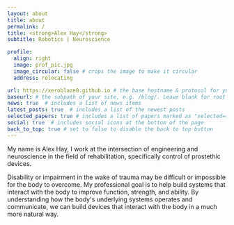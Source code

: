 ```yaml
---
layout: about
title: about
permalink: /
title: <strong>Alex Hay</strong>
subtitle: Robotics | Neuroscience

profile:
  align: right
  image: prof_pic.jpg
  image_circular: false # crops the image to make it circular
  address: relocating

url: https://xeroblaze0.github.io # the base hostname & protocol for your site
baseurl: # the subpath of your site, e.g. /blog/. Leave blank for root
news: true  # includes a list of news items
latest_posts: true  # includes a list of the newest posts
selected_papers: true # includes a list of papers marked as "selected={true}"
social: true  # includes social icons at the bottom of the page
back_to_top: true # set to false to disable the back to top button
---
```


My name is Alex Hay, I work at the intersection of engineering and neuroscience in the field of rehabilitation, specifically control of prostethic devices.


<!-- My name is Alex Hay, in April 2021 I joined the University of Montreal as a research associate in the Department of Neuroscience. We train monkeys to perform specific tasks while we read from an electrode implanted in their brain. Montreal sits at an intersection between neurosceince and AI, progress is a partnership. -->

<!-- I'm currently a masters student of robotics at Northwestern University in Chicago. My passion lies in prosthetics, learning new ways of augmenting human ability, and making new methodologies accessible.

<!-- I received my BS in mechanical engineering in 2014 at Iowa State University. I completed my internship at the Rehabilitation Institute of Chicago (rebuilt as the [Shirley Ryan Ability Lab](https://www.sralab.org/)) then moved on to the start-up world developing computer vision technologies. In 2019, I was accepted into the Masters of Science in Robotics program at Northwestern University. -->

Disability or impairment in the wake of trauma may be difficult or impossible for the body to overcome. My professional goal is to help build systems that interact with the body to improve function, strength, and ability. By understanding how the body's underlying systems operates and communicate, we can build devices that interact with the body in a much more natural way.

<!-- Link to your social media connections, too. This theme is set up to use [Font Awesome icons](http://fortawesome.github.io/Font-Awesome/) and [Academicons](https://jpswalsh.github.io/academicons/), like the ones below. Add your Facebook, Twitter, LinkedIn, Google Scholar, or just disable all of them. -->
